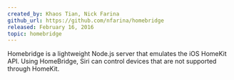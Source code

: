 ```yaml
---
created_by: Khaos Tian, Nick Farina
github_url: https://github.com/nfarina/homebridge
released: February 16, 2016
topic: homebridge
---
```

Homebridge is a lightweight Node.js server that emulates the iOS HomeKit API. Using HomeBridge, Siri can control devices that are not supported through HomeKit.